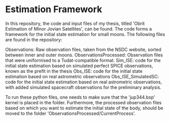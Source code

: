 # Estimation Framework

In this repository, the code and input files of my thesis, titled 'Obrit Estimation of Minor Jovian Satellites', can be found. The code forms a framework for the initial state estimation for small moons. The following files are found in the repository:

Observations: Raw observation files, taken from the NSDC website, sorted between inner and outer moons. 
ObservationsProcessed: Observation files that were uniformised to a Tudat-compatible format. 
Sim_ISE: code for the initial state estimation based on simulated perfect SPICE observations, known as the prefit in the thesis
Obs_ISE: code for the initial state estimation based on real astrometric observations
Obs_ISE_SimulatedSC: code for the initial state estimation based on real astrometric observations, with added simulated spacecraft observations for the preliminary analysis.

To run these python files, one needs to make sure that the 'jup344.bsp' kernel is placed in the folder. Furthermore, the processed observation files based on which you want to estimate the initial state of the body, should be moved to the folder 'ObservationsProcessed/CurrentProcess'.

